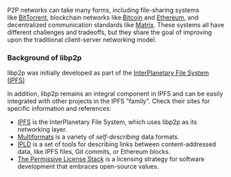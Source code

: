 P2P networks can take many forms, including file-sharing systems like [BitTorrent](https://www.bittorrent.com/), blockchain networks like [Bitcoin](https://bitcoin.org/en/) and [Ethereum](https://ethereum.org/en/), and decentralized communication standards like [Matrix](https://matrix.org/). These systems all have different challenges and tradeoffs, but they share the goal of improving upon the traditional client-server networking model.


### Background of libp2p 

libp2p was initially developed as part of the [InterPlanetary File System (IPFS)](https://ipfs.tech/)


In addition, libp2p remains an integral component in IPFS and can be easily integrated with other projects in the IPFS "family". Check their sites for specific information and references:

-   [IPFS](https://ipfs.tech/) is the InterPlanetary File System, which uses libp2p as its networking layer.
-   [Multiformats](https://multiformats.io/) is a variety of *self-describing* data formats.
-   [IPLD](https://ipld.io/) is a set of tools for describing links between content-addressed data, like IPFS files, Git commits, or Ethereum blocks.
-   [The Permissive License Stack](https://protocol.ai/blog/announcing-the-permissive-license-stack) is a licensing strategy for software development that embraces open-source values.